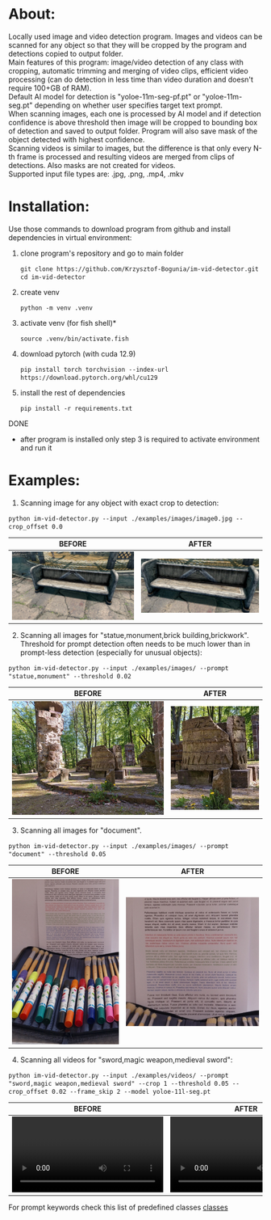# About:  
Locally used image and video detection program. Images and videos can be scanned for any object so that they will be cropped by the program and detections copied to output folder.  
Main features of this program: image/video detection of any class with cropping, automatic trimming and merging of video clips, efficient video processing (can do detection in less time than video duration and doesn't require 100+GB of RAM).  
Default AI model for detection is "yoloe-11m-seg-pf.pt" or "yoloe-11m-seg.pt" depending on whether user specifies target text prompt.  
When scanning images, each one is processed by AI model and if detection confidence is above threshold then image will be cropped to bounding box of detection and saved to output folder. Program will also save mask of the object detected with highest confidence.  
Scanning videos is similar to images, but the difference is that only every N-th frame is processed and resulting videos are merged from clips of detections. Also masks are not created for videos.  
Supported input file types are: .jpg, .png, .mp4, .mkv

# Installation:  
Use those commands to download program from github and install dependencies in virtual environment:  
1. clone program's repository and go to main folder  
   ```console
   git clone https://github.com/Krzysztof-Bogunia/im-vid-detector.git
   cd im-vid-detector
    ```
2. create venv  
    ```console
   python -m venv .venv
    ```
3. activate venv (for fish shell)*  
   ```console
   source .venv/bin/activate.fish
    ```
4. download pytorch (with cuda 12.9)  
   ```console
   pip install torch torchvision --index-url https://download.pytorch.org/whl/cu129
    ```
5. install the rest of dependencies  
   ```console
   pip install -r requirements.txt
    ```  
DONE
* after program is installed only step 3 is required to activate environment and run it  

# Examples: 
1. Scanning image for any object with exact crop to detection:  
```console
python im-vid-detector.py --input ./examples/images/image0.jpg --crop_offset 0.0
```
|     BEFORE      |      AFTER     |
| :-------------: | :------------: |
| ![image0_before](./examples/images/image0.jpg)  | ![image0_after](./examples/results_images/image0.jpg) |  

2. Scanning all images for "statue,monument,brick building,brickwork". Threshold for prompt detection often needs to be much lower than in prompt-less detection (especially for unusual objects):  
```console
python im-vid-detector.py --input ./examples/images/ --prompt "statue,monument" --threshold 0.02
```
|     BEFORE      |      AFTER     |
| :-------------: | :------------: |
| ![image2_before](./examples/images/image2.jpg)  | ![image2_after](./examples/results_images/image2.jpg) |  

3. Scanning all images for "document".
```console
python im-vid-detector.py --input ./examples/images/ --prompt "document" --threshold 0.05
```
|     BEFORE      |      AFTER     |
| :-------------: | :------------: |
| ![image1_before](./examples/images/image1.jpg)  | ![image1_after](./examples/results_images/image1.jpg) | 

4. Scanning all videos for "sword,magic weapon,medieval sword":  
```console
python im-vid-detector.py --input ./examples/videos/ --prompt "sword,magic weapon,medieval sword" --crop 1 --threshold 0.05 --crop_offset 0.02 --frame_skip 2 --model yoloe-11l-seg.pt
```
|     BEFORE      |      AFTER     |
| :-------------: | :------------: |
| <video src="./examples/videos/video0.mp4" controls></video> | <video src="./examples/results_videos/video0.mp4" controls></video> | 


For prompt keywords check this list of predefined classes [classes](https://github.com/xinyu1205/recognize-anything/blob/main/ram/data/ram_tag_list.txt)
